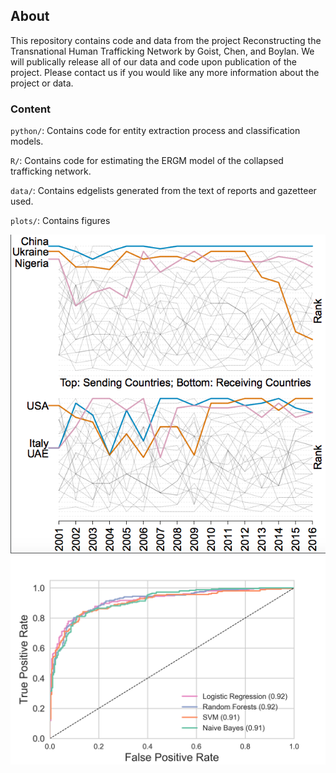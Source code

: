 ## About
This repository contains code and data from the project Reconstructing the Transnational Human Trafficking Network by Goist, Chen, and Boylan. We will publically release all of our data and code upon publication of the project. Please contact us if you would like any more information about the project or data.

### Content
`python/`: Contains code for entity extraction process and classification models.

`R/`: Contains code for estimating the ERGM model of the collapsed trafficking network.

`data/`: Contains edgelists generated from the text of reports and gazetteer used.

`plots/`: Contains figures

<img src='plots/trafficking_centrality.png'>

<img src='plots/ROC_curve.png'>

